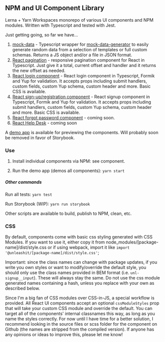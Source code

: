 ## NPM and UI Component Library

Lerna + Yarn Workspaces monorepo of various UI components and NPM modules. Written with Typescript and tested with Jest.

Just getting going, so far we have...

1. [mock-data](https://github.com/unleashit/npm-library/tree/master/packages/mockData) - Typescript wrapper for [mock-data-generator](https://github.com/danibram/mocker-data-generator) to easily generate random data from a selection of templates or full custom schemas. Returns a JS object and/or a file in JSON format.
2. [React pagination](https://github.com/unleashit/npm-library/tree/master/packages/pagination) - responsive pagination component for React in Typescript. Just give it a total, current offset and handler and it returns the new offset as needed.
3. [React login component](https://github.com/unleashit/npm-library/tree/master/packages/login) - React login component in Typescript, Formik and Yup for validation. It accepts props including submit handlers, custom fields, custom Yup schema, custom header and more. Basic CSS is available.
4. [React sign-up/registration component](https://github.com/unleashit/npm-library/tree/master/packages/signup) - React signup component in Typescript, Formik and Yup for validation. It accepts props including submit handlers, custom fields, custom Yup schema, custom header and more. Basic CSS is available.
5. [React forgot password component](https://github.com/unleashit/npm-library/tree/master/packages/forgotPassword) - coming soon.
6. [React Help Desk](https://github.com/unleashit/npm-library) - coming soon

A [demo app](https://github.com/unleashit/npm-library/tree/master/packages/demos) is available for previewing the components. Will probably soon be removed in favor of Storybook.

### Use

1. Install individual components via NPM: see component.

2. Run the demo app (demos all components): `yarn start`

##### Other commands

Run all tests: `yarn test`

Run Storybook (WIP): `yarn run storybook`

Other scripts are available to build, publish to NPM, clean, etc.

### CSS

By default, components come with basic css styling generated with CSS Modules. If you want to use it, either copy it from node_modules/[package-name]/dist/style.css or if using webpack, import it like `import '@unleashit/[package-name]/dist/style.css'`;

Important: since the class names can change with package updates, if you write you own styles or want to modify/override the default style, you should only use the class names provided in BEM format (i.e. `unl-signup__input`). These will always stay the same. Do not use the css module generated names containing a hash, unless you replace with your own as described below.

Since I'm a big fan of CSS modules over CSS-in-JS, a special workflow is provided. All React UI components accept an optional `cssModuleStyles` prop that will take your custom CSS module and override the default. You can target all of the components' internal classnames this way, as long as you name the styles correctly. For now until I have time for a better solution, I recommend looking in the source files or scss folder for the component on Github (the names are stripped from the compiled version). If anyone has any opinions or ideas to improve this, please let me know!
